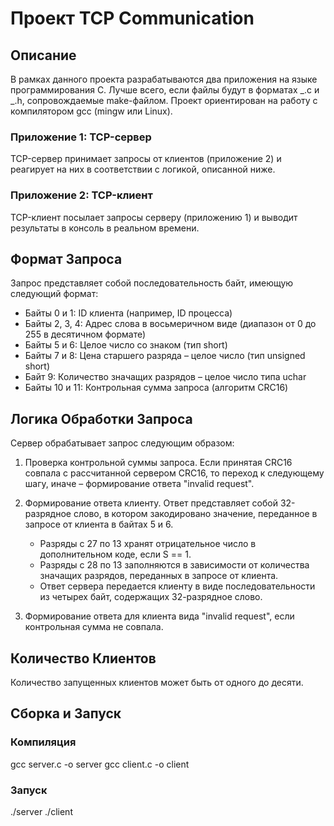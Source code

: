 # Проект TCP Communication

## Описание

В рамках данного проекта разрабатываются два приложения на языке программирования C. Лучше всего, если файлы будут в форматах _.c и _.h, сопровождаемые make-файлом. Проект ориентирован на работу с компилятором gcc (mingw или Linux).

### Приложение 1: TCP-сервер

TCP-сервер принимает запросы от клиентов (приложение 2) и реагирует на них в соответствии с логикой, описанной ниже.

### Приложение 2: TCP-клиент

TCP-клиент посылает запросы серверу (приложению 1) и выводит результаты в консоль в реальном времени.

## Формат Запроса

Запрос представляет собой последовательность байт, имеющую следующий формат:

- Байты 0 и 1: ID клиента (например, ID процесса)
- Байты 2, 3, 4: Адрес слова в восьмеричном виде (диапазон от 0 до 255 в десятичном формате)
- Байты 5 и 6: Целое число со знаком (тип short)
- Байты 7 и 8: Цена старшего разряда – целое число (тип unsigned short)
- Байт 9: Количество значащих разрядов – целое число типа uchar
- Байты 10 и 11: Контрольная сумма запроса (алгоритм CRC16)

## Логика Обработки Запроса

Сервер обрабатывает запрос следующим образом:

1. Проверка контрольной суммы запроса. Если принятая CRC16 совпала с рассчитанной сервером CRC16, то переход к следующему шагу, иначе – формирование ответа "invalid request".
2. Формирование ответа клиенту. Ответ представляет собой 32-разрядное слово, в котором закодировано значение, переданное в запросе от клиента в байтах 5 и 6.

   - Разряды с 27 по 13 хранят отрицательное число в дополнительном коде, если S == 1.
   - Разряды с 28 по 13 заполняются в зависимости от количества значащих разрядов, переданных в запросе от клиента.
   - Ответ сервера передается клиенту в виде последовательности из четырех байт, содержащих 32-разрядное слово.

3. Формирование ответа для клиента вида "invalid request", если контрольная сумма не совпала.

## Количество Клиентов

Количество запущенных клиентов может быть от одного до десяти.

## Сборка и Запуск

### Компиляция

gcc server.c -o server
gcc client.c -o client

### Запуск

./server
./client
